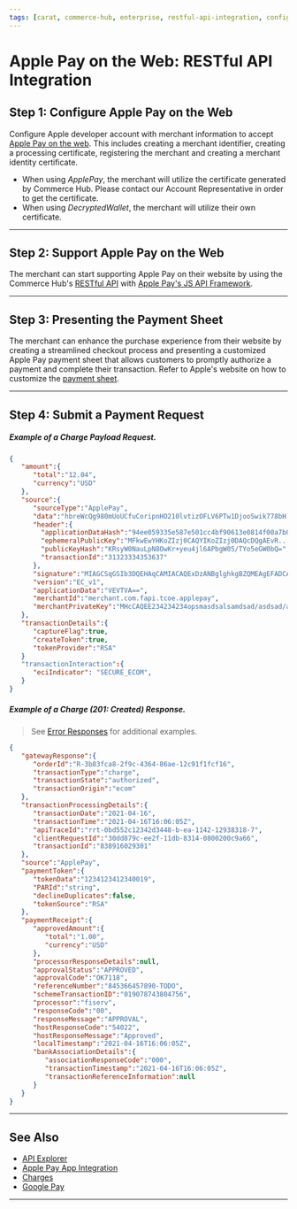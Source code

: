 ```yaml
---
tags: [carat, commerce-hub, enterprise, restful-api-integration, configure-apple-pay-on-the-web, support-apple-pay-on-the-web, presenting-the-payment-sheet, submit-a-payment-request, apple-pay, wallet, apple-pay-web-integration]
---
```


# Apple Pay on the Web: RESTful API Integration

## Step 1: Configure Apple Pay on the Web

Configure Apple developer account with merchant information to accept [Apple Pay on the web](https://help.apple.com/developer-account/#/dev1731126fb). This includes creating a merchant identifier, creating a processing certificate, registering the merchant and creating a merchant identity certificate.

- When using *ApplePay*, the merchant will utilize the certificate generated by Commerce Hub. Please contact our Account Representative in order to get the certificate.
- When using *DecryptedWallet*, the merchant will utilize their own certificate.

---

## Step 2: Support Apple Pay on the Web

The merchant can start supporting Apple Pay on their website by using the Commerce Hub's [RESTful API](docs/Resources/API-Documents/Use-Our-APIs.md) with [Apple Pay's JS API Framework](https://developer.apple.com/documentation/apple_pay_on_the_web/apple_pay_js_api).

---

## Step 3: Presenting the Payment Sheet

The merchant can enhance the purchase experience from their website by creating a streamlined checkout process and presenting a customized Apple Pay payment sheet that allows customers to promptly authorize a payment and complete their transaction. Refer to Apple's website on how to customize the [payment sheet](https://developer.apple.com/design/human-interface-guidelines/apple-pay/overview/checkout-and-payment/#customize-the-payment-sheet).

---

## Step 4: Submit a Payment Request

<!--
type: tab
title: Request
-->

##### Example of a Charge Payload Request.
```json
{
   "amount":{
      "total":"12.04",
      "currency":"USD"
   },
   "source":{
      "sourceType":"ApplePay",
      "data":"hbreWcQg980mUoUCfuCoripnHO210lvtizOFLV6PTw1DjooSwik778bH....",
      "header":{
        "applicationDataHash":"94ee059335e587e501cc4bf90613e0814f00a7b08bc7c648fd865a2af6a22cc2",
        "ephemeralPublicKey":"MFkwEwYHKoZIzj0CAQYIKoZIzj0DAQcDQgAEvR....",
        "publicKeyHash":"KRsyW0NauLpN8OwKr+yeu4jl6APbgW05/TYo5eGW0bQ=",
        "transactionId":"31323334353637"
      },
      "signature":"MIAGCSqGSIb3DQEHAqCAMIACAQExDzANBglghkgBZQMEAgEFADCABgkqhki.....",
      "version":"EC_v1",
      "applicationData":"VEVTVA==",
      "merchantId":"merchant.com.fapi.tcoe.applepay",
      "merchantPrivateKey":"MHcCAQEE234234234opsmasdsalsamdsad/asdsad/asdasd/....."
   },
   "transactionDetails":{
      "captureFlag":true,
      "createToken":true,
      "tokenProvider":"RSA"
   }
   "transactionInteraction":{
      "eciIndicator": "SECURE_ECOM",
   }
}

```

<!--
type: tab
title: Response
-->

##### Example of a Charge (201: Created) Response.

<!-- theme: info -->
> See [Error Responses](?path=docs/Resources/Guides/Response-Codes/HTTP.md) for additional examples.
```json
{
   "gatewayResponse":{
      "orderId":"R-3b83fca8-2f9c-4364-86ae-12c91f1fcf16",
      "transactionType":"charge",
      "transactionState":"authorized",
      "transactionOrigin":"ecom"
   },
   "transactionProcessingDetails":{
      "transactionDate":"2021-04-16",
      "transactionTime":"2021-04-16T16:06:05Z",
      "apiTraceId":"rrt-0bd552c12342d3448-b-ea-1142-12938318-7",
      "clientRequestId":"30dd879c-ee2f-11db-8314-0800200c9a66",
      "transactionId":"838916029301"
   },
   "source":"ApplePay",
   "paymentToken":{
      "tokenData":"1234123412340019",
      "PARId":"string",
      "declineDuplicates":false,
      "tokenSource":"RSA"
   },
   "paymentReceipt":{
      "approvedAmount":{
         "total":"1.00",
         "currency":"USD"
      },
      "processorResponseDetails":null,
      "approvalStatus":"APPROVED",
      "approvalCode":"OK7118",
      "referenceNumber":"845366457890-TODO",
      "schemeTransactionID":"019078743804756",
      "processor":"fiserv",
      "responseCode":"00",
      "responseMessage":"APPROVAL",
      "hostResponseCode":"54022",
      "hostResponseMessage":"Approved",
      "localTimestamp":"2021-04-16T16:06:05Z",
      "bankAssociationDetails":{
         "associationResponseCode":"000",
         "transactionTimestamp":"2021-04-16T16:06:05Z",
         "transactionReferenceInformation":null
      }
   }
}
```

<!-- type: tab-end -->

---

## See Also

- [API Explorer](../api/?type=post&path=/payments/v1/charges)
- [Apple Pay App Integration](?path=docs/Online-Mobile-Digital/Wallets-AltPayments/Apple-Pay/Apple-Pay.md)
- [Charges](?path=docs/Resources/API-Documents/Payments/Charges.md)
- [Google Pay](?path=docs/Online-Mobile-Digital/Wallets-AltPayments/Google-Pay/Google-Pay.md)

---